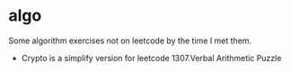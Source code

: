 # algo

Some algorithm exercises not on leetcode by the time I met them.
- Crypto is a simplify version for leetcode 1307.Verbal Arithmetic Puzzle